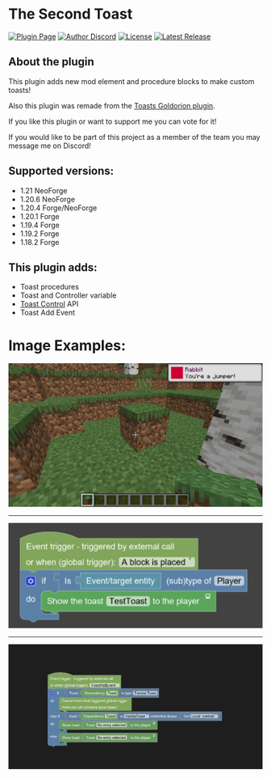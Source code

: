 # The Second Toast
[![Plugin Page](https://img.shields.io/badge/Plugin%20Page-green?style=for-the-badge)](https://mcreator.net/plugin/109425/second-toast)
[![Author Discord](https://img.shields.io/badge/OVONSAME-blue?style=for-the-badge&logo=discord&logoColor=white)](https://discordapp.com/users/OVONSAME)
[![License](https://img.shields.io/badge/License-GPL%203.0-blue?style=for-the-badge)](https://github.com/OVNSAME/Creating-addons-support/blob/main/LICENSE)
[![Latest Release](https://img.shields.io/badge/dynamic/json?url=https%3A%2F%2Fraw.githubusercontent.com%2FPluginSmiths%2FToasts-MCreator%2Fmaster%2Fplugin.json&query=%24.info.version&style=for-the-badge&label=Latest%20Release&color=green)](https://github.com/PluginSmiths/Toasts-MCreator/releases)
## About the plugin

This plugin adds new mod element and procedure blocks to make custom toasts!

Also this plugin was remade from the [Toasts Goldorion plugin](https://github.com/Goldorion/Toasts-MCreator).

If you like this plugin or want to support me you can vote for it!

If you would like to be part of this project as a member of the team you may message me on Discord!

## Supported versions:

- 1.21 NeoForge
- 1.20.6 NeoForge
- 1.20.4 Forge/NeoForge
- 1.20.1 Forge
- 1.19.4 Forge
- 1.19.2 Forge
- 1.18.2 Forge
  
## This plugin adds:
- Toast procedures
- Toast and Controller variable
- [Toast Control](https://www.curseforge.com/minecraft/mc-mods/toast-control) API
- Toast Add Event
# Image Examples:
![toast image](https://github.com/PluginSmiths/.github/blob/f7011acb8841f8e6f5e5e6af93b35cc6864840f5/assets/toasts/toasts1.png)

---

![procedure image 1](https://github.com/PluginSmiths/.github/blob/f7011acb8841f8e6f5e5e6af93b35cc6864840f5/assets/toasts/toasts2.png)

----

![procedure image 2](https://github.com/PluginSmiths/.github/blob/f7011acb8841f8e6f5e5e6af93b35cc6864840f5/assets/toasts/toasts3.png)


